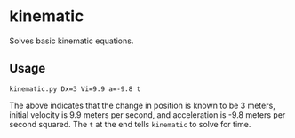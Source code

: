 # kinematic

Solves basic kinematic equations.

## Usage

`kinematic.py Dx=3 Vi=9.9 a=-9.8 t`

The above indicates that the change in position is known to be 3 meters, initial  velocity is 9.9 meters per second, and acceleration is -9.8 meters per second squared. The `t` at the end tells `kinematic` to solve for time.
